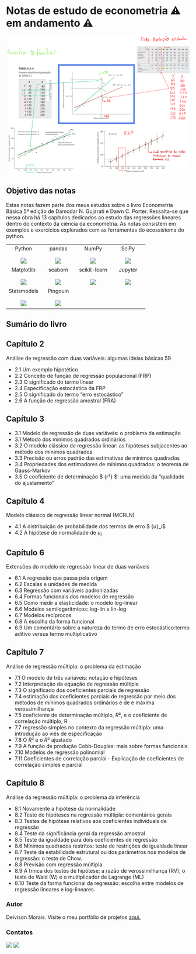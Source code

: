# Notas de estudo de econometria ⚠️ em andamento ⚠️
<img src="imagens/anotacoes.png">

## Objetivo das notas
Estas notas fazem parte dos meus estudos sobre o livro Econometria Básica 5ª edição de Damodar N. Gujarati e Dawn C. Porter. 
Ressalta-se que nessa obra há 13 capítulos dedicados ao estudo das regressões lineares dentro do contexto da ciência da econometria. 
As notas consistem em exemplos e exercícios explorados com as ferramentas do ecossistema do python.

<table>
  <tbody>
    <tr valign="top">
      <td width="25%" align="center">
        <span>Python</span><br><br>
        <img height="64px" src="https://cdn.svgporn.com/logos/python.svg">
      </td>
      <td width="25%" align="center">
        <span>pandas</span><br><br>
        <img height="64px" src="https://pandas.pydata.org/static/img/pandas.svg">
      </td>
      <td width="25%" align="center">
        <span>NumPy</span><br><br>
        <img height="64px" src="https://numpy.org/images/logo.svg">
      </td>
      <td width="25%" align="center">
        <span>SciPy</span><br><br>
        <img height="64px" src="https://bids.berkeley.edu/sites/default/files/styles/450x254/public/projects/scipy_logo_450x254.png?itok=kcdZBxrP">
      </td>
    </tr>
    <tr valign="top">
      <td width="25%" align="center">
        <span>Matplotlib</span><br><br>
        <img height="64px" src="https://matplotlib.org/_images/sphx_glr_logos2_001.png">
      </td>
      <td width="25%" align="center">
        <span>seaborn</span><br><br>
        <img height="64px" src="https://seaborn.pydata.org/_static/logo-wide-lightbg.svg">
      </td>
      <td width="25%" align="center">
        <span>scikit-learn</span><br><br>
        <img height="64px" src="https://scikit-learn.org/stable/_images/scikit-learn-logo-notext.png">
      </td>
      <td width="25%" align="center">
        <span>Jupyter</span><br><br>
        <img height="64px" src="https://jupyter.org/assets/logos/rectanglelogo-greytext-orangebody-greymoons.svg">
      </td>  
    <tr valign="top">
    <tr valign="top">
      <td width="25%" align="center">
        <span>Statsmodels</span><br><br>
        <img height="64px" src="https://www.statsmodels.org/stable/_images/statsmodels-logo-v2-horizontal.svg">
      </td>
       <td width="25%" align="center">
        <span>Pingouin</span><br><br>
        <img height="64px" src="https://pingouin-stats.org/_images/logo_pingouin.png">
      </td>
    
  </tbody>
</table>
	

## Sumário do livro
## Capítulo 2
Análise de regressão com duas variáveis: algumas ideias básicas 59
* 2.1 Um exemplo hipotético
* 2.2 Conceito de função de regressão populacional (FRP)
* 2.3 O significado do termo linear
* 2.4 Especificação estocástica da FRP
* 2.5 O significado do termo “erro estocástico” 
* 2.6 A função de regressão amostral (FRA)

## Capítulo 3
* 3.1 Modelo de regressão de duas variáveis: o problema da estimação
* 3.1 Método dos mínimos quadrados ordinários
* 3.2 O modelo clássico de regressão linear: as hipóteses subjacentes ao método dos mínimos quadrados
* 3.3 Precisão ou erros padrão das estimativas de mínimos quadrados
* 3.4 Propriedades dos estimadores de mínimos quadrados: o teorema de Gauss-Markov
* 3.5 O coeficiente de determinação $ {r²} $: uma medida da “qualidade do ajustamento”

## Capítulo 4
Modelo clássico de regressão linear normal (MCRLN)
* 4.1 A distribuição de probabilidade dos termos de erro $ {u}_i$ 
* 4.2 A hipótese de normalidade de ${u}_i$


## Capítulo 6
Extensões do modelo de regressão linear de duas variáveis
* 6.1 A regressão que passa pela origem
* 6.2 Escalas e unidades de medida
* 6.3 Regressão com variáveis padronizadas
* 6.4 Formas funcionais dos modelos de regressão
* 6.5 Como medir a elasticidade: o modelo log-linear
* 6.6 Modelos semilogarítmicos: log-lin e lin-log 
* 6.7 Modelos recíprocos
* 6.8 A escolha da forma funcional
* 6.9 Um comentário sobre a natureza do termo de erro estocástico:termo aditivo versus termo multiplicativo

## Capítulo 7
Análise de regressão múltipla: o problema da estimação
* 7.1 O modelo de três variáveis: notação e hipóteses
* 7.2 Interpretação da equação de regressão múltipla
* 7.3 O significado dos coeficientes parciais de regressão
* 7.4 estimação dos coeficientes parciais de regressão por meio dos métodos de mínimos quadrados ordinários e de e máxima verossimilhança
* 7.5 coeficiente de determinação múltiplo, ${R²}$, e o coeficiente de correlação múltiplo, R
* 7.7 regressão simples no contexto da regressão múltipla: uma introdução ao viés de especificação
* 7.8 O $R²$ e o $R²$ ajustado
* 7.9 A função de produção Cobb-Douglas: mais sobre formas funcionais
* 7.10 Modelos de regressão polinomial
* 7.11 Coeficientes de correlação parcial - Explicação de coeficientes de correlação simples e parcial

## Capítulo 8
Análise da regressão múltipla: o problema da inferência
* 8.1 Novamente a hipótese da normalidade
* 8.2 Teste de hipóteses na regressão múltipla: comentários gerais
* 8.3 Testes de hipótese relativos aos coeficientes individuais de regressão 
* 8.4 Teste da significância geral da regressão amostral
* 8.5 Teste da igualdade para dois coeficientes de regressão.
* 8.6 Mínimos quadrados restritos: teste de restrições de igualdade linear
* 8.7 Teste da estabilidade estrutural ou dos parâmetros nos modelos de regressão: o teste de Chow.
* 8.8 Previsão com regressão múltipla
* 8.9 A trinca dos testes de hipótese: a razão de verossimilhança (RV), o teste de Wald (W) e o multiplicador de Lagrange (ML)
* 8.10 Teste da forma funcional da regressão: escolha entre modelos de regressão lineares e log-lineares.


### Autor

Deivison Morais. Visite o meu portfólio de projetos [aqui.](https://deivison1983.github.io/portfolio_projetos/)

### Contatos

<div>

  <a href = "https://www.linkedin.com/in/deivisonmorais/"><img src = "https://img.shields.io/badge/-deivisonmorais-0077B5?style=for-the-badge&logo=linkedin&logoColor=white"></a>
  <a href = "mailto:deivison1983@gmail.com"><img src="https://img.shields.io/badge/Gmail-D14836?style=for-the-badge&logo=gmail&logoColor=white"></a>

</div>
